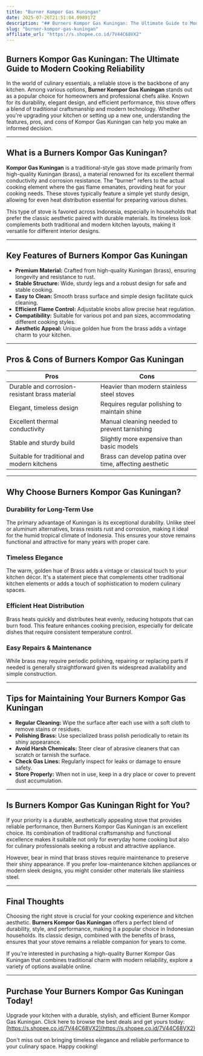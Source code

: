 ```yaml
---
title: "Burner Kompor Gas Kuningan"
date: 2025-07-26T21:51:04.098917Z
description: "## Burners Kompor Gas Kuningan: The Ultimate Guide to Modern Cooking Reliability..."
slug: "burner-kompor-gas-kuningan"
affiliate_url: "https://s.shopee.co.id/7V44C68VX2"
---
```

## Burners Kompor Gas Kuningan: The Ultimate Guide to Modern Cooking Reliability

In the world of culinary essentials, a reliable stove is the backbone of any kitchen. Among various options, **Burner Kompor Gas Kuningan** stands out as a popular choice for homeowners and professional chefs alike. Known for its durability, elegant design, and efficient performance, this stove offers a blend of traditional craftsmanship and modern technology. Whether you're upgrading your kitchen or setting up a new one, understanding the features, pros, and cons of Kompor Gas Kuningan can help you make an informed decision.

---

## What is a Burners Kompor Gas Kuningan?

**Kompor Gas Kuningan** is a traditional-style gas stove made primarily from high-quality Kuningan (brass), a material renowned for its excellent thermal conductivity and corrosion resistance. The "burner" refers to the actual cooking element where the gas flame emanates, providing heat for your cooking needs. These stoves typically feature a simple yet sturdy design, allowing for even heat distribution essential for preparing various dishes.

This type of stove is favored across Indonesia, especially in households that prefer the classic aesthetic paired with durable materials. Its timeless look complements both traditional and modern kitchen layouts, making it versatile for different interior designs.

---

## Key Features of Burners Kompor Gas Kuningan

- **Premium Material:** Crafted from high-quality Kuningan (brass), ensuring longevity and resistance to rust.
- **Stable Structure:** Wide, sturdy legs and a robust design for safe and stable cooking.
- **Easy to Clean:** Smooth brass surface and simple design facilitate quick cleaning.
- **Efficient Flame Control:** Adjustable knobs allow precise heat regulation.
- **Compatibility:** Suitable for various pot and pan sizes, accommodating different cooking styles.
- **Aesthetic Appeal:** Unique golden hue from the brass adds a vintage charm to your kitchen.

---

## Pros & Cons of Burners Kompor Gas Kuningan

| **Pros**                                         | **Cons**                                             |
|-------------------------------------------------|-----------------------------------------------------|
| Durable and corrosion-resistant brass material | Heavier than modern stainless steel stoves        |
| Elegant, timeless design                        | Requires regular polishing to maintain shine     |
| Excellent thermal conductivity                  | Manual cleaning needed to prevent tarnishing    |
| Stable and sturdy build                         | Slightly more expensive than basic models        |
| Suitable for traditional and modern kitchens   | Brass can develop patina over time, affecting aesthetic |

---

## Why Choose Burners Kompor Gas Kuningan?

### Durability for Long-Term Use

The primary advantage of Kuningan is its exceptional durability. Unlike steel or aluminum alternatives, brass resists rust and corrosion, making it ideal for the humid tropical climate of Indonesia. This ensures your stove remains functional and attractive for many years with proper care.

### Timeless Elegance

The warm, golden hue of Brass adds a vintage or classical touch to your kitchen décor. It's a statement piece that complements other traditional kitchen elements or adds a touch of sophistication to modern culinary spaces.

### Efficient Heat Distribution

Brass heats quickly and distributes heat evenly, reducing hotspots that can burn food. This feature enhances cooking precision, especially for delicate dishes that require consistent temperature control.

### Easy Repairs & Maintenance

While brass may require periodic polishing, repairing or replacing parts if needed is generally straightforward given its widespread availability and simple construction.

---

## Tips for Maintaining Your Burners Kompor Gas Kuningan

- **Regular Cleaning:** Wipe the surface after each use with a soft cloth to remove stains or residues.
- **Polishing Brass:** Use specialized brass polish periodically to retain its shiny appearance.
- **Avoid Harsh Chemicals:** Steer clear of abrasive cleaners that can scratch or tarnish the surface.
- **Check Gas Lines:** Regularly inspect for leaks or damage to ensure safety.
- **Store Properly:** When not in use, keep in a dry place or cover to prevent dust accumulation.

---

## Is Burners Kompor Gas Kuningan Right for You?

If your priority is a durable, aesthetically appealing stove that provides reliable performance, then Burners Kompor Gas Kuningan is an excellent choice. Its combination of traditional craftsmanship and functional excellence makes it suitable not only for everyday home cooking but also for culinary professionals seeking a robust and attractive appliance.

However, bear in mind that brass stoves require maintenance to preserve their shiny appearance. If you prefer low-maintenance kitchen appliances or modern sleek designs, you might consider other materials like stainless steel.

---

## Final Thoughts

Choosing the right stove is crucial for your cooking experience and kitchen aesthetic. **Burners Kompor Gas Kuningan** offers a perfect blend of durability, style, and performance, making it a popular choice in Indonesian households. Its classic design, combined with the benefits of brass, ensures that your stove remains a reliable companion for years to come.

If you're interested in purchasing a high-quality Burner Kompor Gas Kuningan that combines traditional charm with modern reliability, explore a variety of options available online.

---

## Purchase Your Burners Kompor Gas Kuningan Today!

Upgrade your kitchen with a durable, stylish, and efficient Burner Kompor Gas Kuningan. Click here to browse the best deals and get yours today: [https://s.shopee.co.id/7V44C68VX2](https://s.shopee.co.id/7V44C68VX2)

Don't miss out on bringing timeless elegance and reliable performance to your culinary space. Happy cooking!